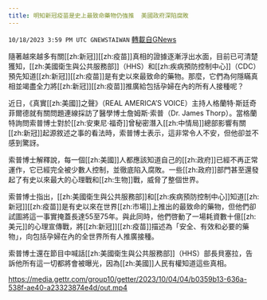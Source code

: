 ```yaml
---
title: 明知新冠疫苗是史上最致命藥物仍強推  美國政府深陷腐敗
---
```

`10/18/2023 3:59 PM UTC GNEWSTAIWAN` [轉載自GNews](https://gnews.org/articles/1850781)



隨著越來越多有關[[zh:新冠]][[zh:疫苗]]真相的證據逐漸浮出水面，目前已可清楚獲知，[[zh:美國衛生與公共服務部]]（HHS）和[[zh:疾病預防控制中心]]（CDC）預先知道[[zh:新冠]][[zh:疫苗]]是有史以來最致命的藥物。那麼，它們為何隱瞞真相並竭盡全力將[[zh:新冠]][[zh:疫苗]]推廣給包括孕婦在內的所有人接種呢？  

近日，《真實[[zh:美國]]之聲》（REAL AMERICA’S VOICE）主持人格蘭特·斯廷奇菲爾德就有關問題連線採訪了醫學博士詹姆斯·索普（Dr. James Thorp）。當格蘭特詢問索普博士對於[[zh:安東尼·福奇]]曾秘密潛入[[zh:中情局]]總部影響有關[[zh:新冠]]起源敘述之事的看法時，索普博士表示，這非常令人不安，但他卻並不感到驚訝。

  

索普博士解釋說，每一個[[zh:美國]]人都應該知道自己的[[zh:政府]]已經不再正常運作，它已經完全被少數人控制，並徹底陷入腐敗。一些[[zh:政府]]部門甚至還發起了有史以來最大的心理戰和[[zh:生物]]戰，威脅了整個世界。

  

索普博士指出，[[zh:美國衛生與公共服務部]]和[[zh:疾病預防控制中心]]知道[[zh:新冠]][[zh:疫苗]]是有史以來在世界[[zh:市場]]上推出的最致命的藥物，但他們卻試圖將這一事實掩蓋長達55至75年。與此同時，他們啓動了一場耗資數十億[[zh:美元]]的心理宣傳戰，將[[zh:新冠]][[zh:疫苗]]描述為「安全、有效和必要的藥物」，向包括孕婦在內的全世界所有人推廣接種。

  

索普博士還在節目中喊話[[zh:美國衛生與公共服務部]]（HHS）部長貝塞拉，告訴他所有這一切都將會被曝光，因為[[zh:美國]]人民有權知道這些真相。


https://media.gettr.com/group10/getter/2023/10/04/04/b0359b13-636a-538f-ae40-a23323874e4d/out.mp4

